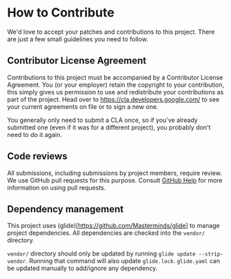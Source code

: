 # How to Contribute

We'd love to accept your patches and contributions to this project. There are
just a few small guidelines you need to follow.

## Contributor License Agreement

Contributions to this project must be accompanied by a Contributor License
Agreement. You (or your employer) retain the copyright to your contribution,
this simply gives us permission to use and redistribute your contributions as
part of the project. Head over to <https://cla.developers.google.com/> to see
your current agreements on file or to sign a new one.

You generally only need to submit a CLA once, so if you've already submitted one
(even if it was for a different project), you probably don't need to do it
again.

## Code reviews

All submissions, including submissions by project members, require review. We
use GitHub pull requests for this purpose. Consult
[GitHub Help](https://help.github.com/articles/about-pull-requests/) for more
information on using pull requests.

## Dependency management

This project uses (glide)[https://github.com/Masterminds/glide] to manage
project dependencies. All dependencies are checked into the `vendor/` directory.

`vendor/` directory should only be updated by running
`glide update --strip-vendor`. Running that command will also update
`glide.lock`. `glide.yaml` can be updated manually to add/ignore any
dependency.
